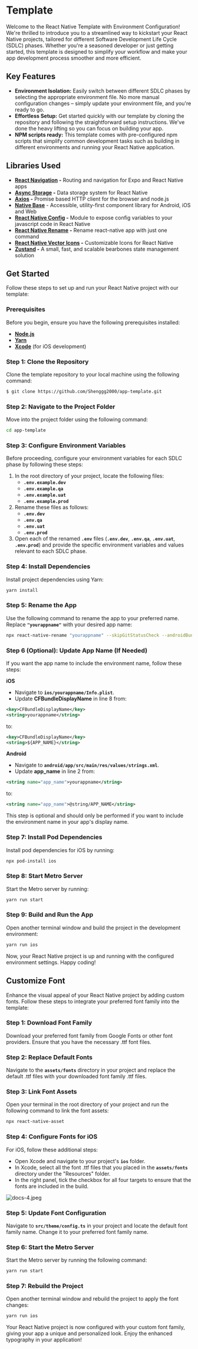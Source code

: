 # Template

Welcome to the React Native Template with Environment Configuration! We're thrilled to introduce you to a streamlined way to kickstart your React Native projects, tailored for different Software Development Life Cycle (SDLC) phases. Whether you're a seasoned developer or just getting started, this template is designed to simplify your workflow and make your app development process smoother and more efficient.

## **Key Features**

- **Environment Isolation:** Easily switch between different SDLC phases by selecting the appropriate environment file. No more manual configuration changes – simply update your environment file, and you're ready to go.
- **Effortless Setup:** Get started quickly with our template by cloning the repository and following the straightforward setup instructions. We've done the heavy lifting so you can focus on building your app.
- **********************************NPM scripts ready:********************************** This template comes with pre-configured npm scripts that simplify common development tasks such as building in different environments and running your React Native application.

## Libraries Used

- **[React Navigation](https://reactnavigation.org/) -** Routing and navigation for Expo and React Native apps
- **[Async Storage](https://react-native-async-storage.github.io/async-storage/) -** Data storage system for React Native
- **[Axios](https://axios-http.com/docs/intro) -** Promise based HTTP client for the browser and node.js
- **[Native Base](https://docs.nativebase.io/)** - Accessible, utility-first component library for Android, iOS and Web
- **[React Native Config](https://github.com/luggit/react-native-config) -** Module to expose config variables to your javascript code in React Native
- **[React Native Rename](https://github.com/junedomingo/react-native-rename) -** Rename react-native app with just one command
- **[React Native Vector Icons](https://github.com/oblador/react-native-vector-icons) -** Customizable Icons for React Native
- **[Zustand](https://docs.pmnd.rs/zustand/getting-started/introduction) -** A small, fast, and scalable bearbones state management solution

## Get Started

Follow these steps to set up and run your React Native project with our template:

### **Prerequisites**

Before you begin, ensure you have the following prerequisites installed:

- **[Node.js](https://nodejs.org/en/)**
- **[Yarn](https://classic.yarnpkg.com/en/docs/install)**
- **[Xcode](https://developer.apple.com/xcode/)** (for iOS development)

### **Step 1: Clone the Repository**

Clone the template repository to your local machine using the following command:

```bash
$ git clone https://github.com/Shenggg2000/app-template.git
```

### **Step 2: Navigate to the Project Folder**

Move into the project folder using the following command:

```bash
cd app-template
```

### **Step 3: Configure Environment Variables**

Before proceeding, configure your environment variables for each SDLC phase by following these steps:

1. In the root directory of your project, locate the following files:
    - **`.env.example.dev`**
    - **`.env.example.qa`**
    - **`.env.example.uat`**
    - **`.env.example.prod`**
2. Rename these files as follows:
    - **`.env.dev`**
    - **`.env.qa`**
    - **`.env.uat`**
    - **`.env.prod`**
3. Open each of the renamed **`.env`** files (**`.env.dev`**, **`.env.qa`**, **`.env.uat`**, **`.env.prod`**) and provide the specific environment variables and values relevant to each SDLC phase.

### **Step 4: Install Dependencies**

Install project dependencies using Yarn:

```bash
yarn install
```

### **Step 5: Rename the App**

Use the following command to rename the app to your preferred name. Replace **`"yourappname"`** with your desired app name:

```bash
npx react-native-rename "yourappname" --skipGitStatusCheck --androidBundleID "com.yourappname"
```

### **Step 6 (Optional): Update App Name (If Needed)**

If you want the app name to include the environment name, follow these steps:

******iOS******

- Navigate to **`ios/yourappname/Info.plist`**.
- Update **CFBundleDisplayName** in line 8 from:

```xml
<key>CFBundleDisplayName</key>
<string>yourappname</string>
```

to:

```xml
<key>CFBundleDisplayName</key>
<string>${APP_NAME}</string>
```

**************Android**************

- Navigate to **`android/app/src/main/res/values/strings.xml`**.
- Update **app_name** in line 2 from:

```xml
<string name="app_name">yourappname</string>
```

to:

```xml
<string name="app_name">@string/APP_NAME</string>
```

This step is optional and should only be performed if you want to include the environment name in your app's display name.

### **Step 7: Install Pod Dependencies**

Install pod dependencies for iOS by running:

```bash
npx pod-install ios
```

### **Step 8: Start Metro Server**

Start the Metro server by running:

```bash
yarn run start
```

### **Step 9: Build and Run the App**

Open another terminal window and build the project in the development environment:

```bash
yarn run ios
```

Now, your React Native project is up and running with the configured environment settings. Happy coding!

## Customize Font

Enhance the visual appeal of your React Native project by adding custom fonts. Follow these steps to integrate your preferred font family into the template:

### **Step 1: Download Font Family**

Download your preferred font family from Google Fonts or other font providers. Ensure that you have the necessary .ttf font files.

### **Step 2: Replace Default Fonts**

Navigate to the **`assets/fonts`** directory in your project and replace the default .ttf files with your downloaded font family .ttf files.

### **Step 3: Link Font Assets**

Open your terminal in the root directory of your project and run the following command to link the font assets:

```bash
npx react-native-asset
```

### **Step 4: Configure Fonts for iOS**

For iOS, follow these additional steps:

- Open Xcode and navigate to your project's **`ios`** folder.
- In Xcode, select all the font .ttf files that you placed in the **`assets/fonts`** directory under the "Resources" folder.
- In the right panel, tick the checkbox for all four targets to ensure that the fonts are included in the build.

![docs-4.jpeg](./assets/images/docs-4.jpeg)

### **Step 5: Update Font Configuration**

Navigate to **`src/theme/config.ts`** in your project and locate the default font family name. Change it to your preferred font family name.

### **Step 6: Start the Metro Server**

Start the Metro server by running the following command:

```bash
yarn run start
```

### **Step 7: Rebuild the Project**

Open another terminal window and rebuild the project to apply the font changes:

```bash
yarn run ios
```

Your React Native project is now configured with your custom font family, giving your app a unique and personalized look. Enjoy the enhanced typography in your application!
